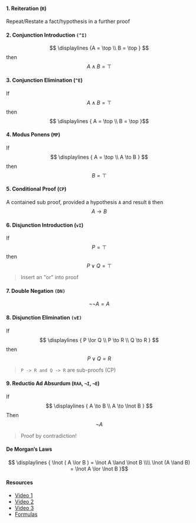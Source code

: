 
#### 1. Reiteration (`R`)
Repeat/Restate a fact/hypothesis in a further proof


#### 2. Conjunction Introduction `(^I)`
$$ \displaylines {A = \top \\ B = \top } $$
then $$ A \land B = \top $$

#### 3. Conjunction Elimination (`^E`)
If  $$ A \land B = \top $$ 
then
$$
\displaylines { A = \top \\ B = \top }$$


#### 4. Modus Ponens (`MP`)
If $$ \displaylines { A = \top \\ A \to B } $$
then $$ B = \top $$

#### 5. Conditional Proof (`CP`)
A contained sub proof, provided a hypothesis `A` and result `B` then $$ A \to B $$

#### 6. Disjunction Introduction (`vI`)
If $$ P = \top $$ then
$$ P \lor Q = \top $$
> Insert an "or" into proof

#### 7. Double Negation `(DN)`
$$\lnot\lnot A = A $$

#### 8. Disjunction Elimination `(vE)`
If $$ \displaylines { P \lor Q \\ P \to R \\ Q \to R } $$
then
$$ P \lor Q = R $$
> `P -> R and Q -> R` are sub-proofs (CP)



#### 9. Reductio Ad Absurdum (`RAA`, `¬I`, `¬E`)
If $$ \displaylines { A \to B \\ A \to \lnot B } $$
Then
$$ \lnot A $$

> Proof by contradiction!

#### De Morgan’s Laws
$$ \displaylines {
\lnot ( A \lor B ) = \lnot A \land \lnot B
\\\\
\lnot (A \land B) = \lnot A \lor \lnot B
}$$



#### Resources
- [Video 1](https://www.youtube.com/watch?v=EVJysZEuKZQ)
- [Video 2](https://www.youtube.com/watch?v=LtTJ4RhWgVs)
- [Video 3](https://www.youtube.com/watch?v=B6uGEd0Kyps)
- [Formulas](https://moodle.kent.ac.uk/2022/pluginfile.php/72922/course/section/45798/main.pdf)
